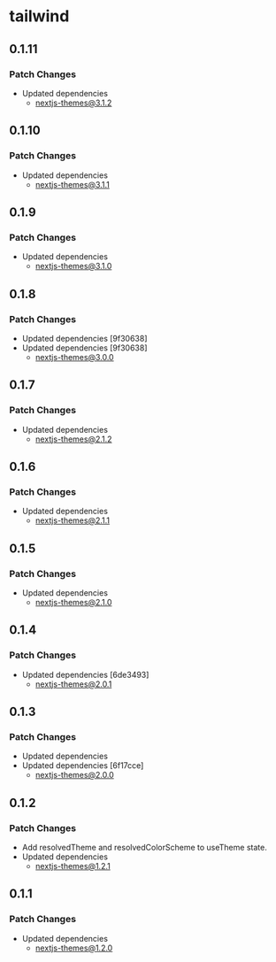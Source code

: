 # tailwind

## 0.1.11

### Patch Changes

- Updated dependencies
  - nextjs-themes@3.1.2

## 0.1.10

### Patch Changes

- Updated dependencies
  - nextjs-themes@3.1.1

## 0.1.9

### Patch Changes

- Updated dependencies
  - nextjs-themes@3.1.0

## 0.1.8

### Patch Changes

- Updated dependencies [9f30638]
- Updated dependencies [9f30638]
  - nextjs-themes@3.0.0

## 0.1.7

### Patch Changes

- Updated dependencies
  - nextjs-themes@2.1.2

## 0.1.6

### Patch Changes

- Updated dependencies
  - nextjs-themes@2.1.1

## 0.1.5

### Patch Changes

- Updated dependencies
  - nextjs-themes@2.1.0

## 0.1.4

### Patch Changes

- Updated dependencies [6de3493]
  - nextjs-themes@2.0.1

## 0.1.3

### Patch Changes

- Updated dependencies
- Updated dependencies [6f17cce]
  - nextjs-themes@2.0.0

## 0.1.2

### Patch Changes

- Add resolvedTheme and resolvedColorScheme to useTheme state.
- Updated dependencies
  - nextjs-themes@1.2.1

## 0.1.1

### Patch Changes

- Updated dependencies
  - nextjs-themes@1.2.0
